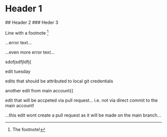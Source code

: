 # Header 1
## Header 2
### Heder 3

Line with a footnote [^1]
[^1]: The footnote!


...error text...

...even more error text...


sdofjsdfjldfj{

edit tuesday


edits that should be attributed to local git credentials

another edit from main account{{


edit that will be accpeted via pull request... i.e. not via direct commit to the main account!

...this edit wont create a pull request as it will be made on the main branch...

